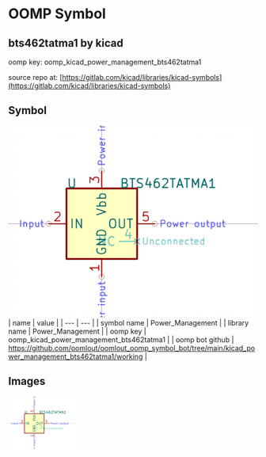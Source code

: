 # OOMP Symbol  
## bts462tatma1  by kicad  
  
oomp key: oomp_kicad_power_management_bts462tatma1  
  
source repo at: [https://gitlab.com/kicad/libraries/kicad-symbols](https://gitlab.com/kicad/libraries/kicad-symbols)  
## Symbol  
  
[![working.png](working_600.png)](working.png)  
| name | value | 
| --- | --- | 
| symbol name | Power_Management | 
| library name | Power_Management | 
| oomp key | oomp_kicad_power_management_bts462tatma1 | 
| oomp bot github | https://github.com/oomlout/oomlout_oomp_symbol_bot/tree/main/kicad_power_management_bts462tatma1/working | 
## Images  
  
[![working.png](working_140.png)](working.png)  
